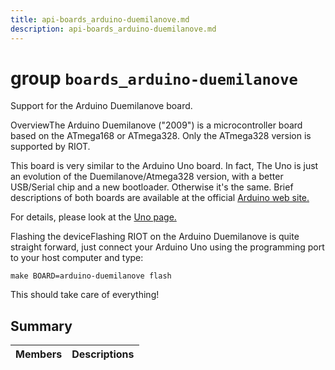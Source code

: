 ```yaml
---
title: api-boards_arduino-duemilanove.md
description: api-boards_arduino-duemilanove.md
---
```

# group `boards_arduino-duemilanove` 

Support for the Arduino Duemilanove board.

OverviewThe Arduino Duemilanove ("2009") is a microcontroller board based on the ATmega168 or ATmega328. Only the ATmega328 version is supported by RIOT.

This board is very similar to the Arduino Uno board. In fact, The Uno is just an evolution of the Duemilanove/Atmega328 version, with a better USB/Serial chip and a new bootloader. Otherwise it's the same. Brief descriptions of both boards are available at the official [Arduino web site.](https://www.arduino.cc/en/Main/Boards)

For details, please look at the [Uno page.](./doc/starlight-docs/src/content/docs/apidoc/api-undefined.md#group__boards__arduino-uno)

Flashing the deviceFlashing RIOT on the Arduino Duemilanove is quite straight forward, just connect your Arduino Uno using the programming port to your host computer and type:

`make BOARD=arduino-duemilanove flash`

This should take care of everything!

## Summary

 Members                        | Descriptions                                
--------------------------------|---------------------------------------------


